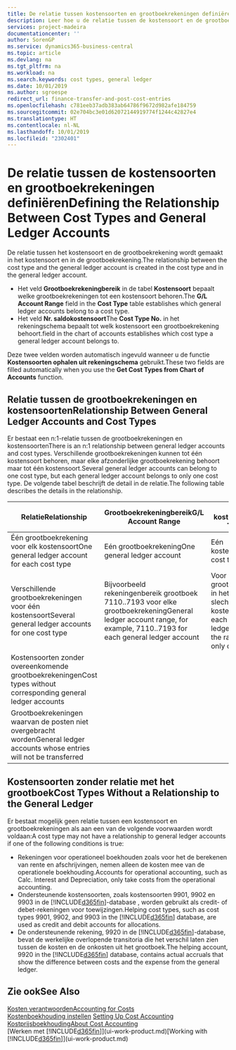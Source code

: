 ```yaml
---
title: De relatie tussen kostensoorten en grootboekrekeningen definiëren | Microsoft Docs
description: Leer hoe u de relatie tussen de kostensoort en de grootboekrekening definieert.
services: project-madeira
documentationcenter: ''
author: SorenGP
ms.service: dynamics365-business-central
ms.topic: article
ms.devlang: na
ms.tgt_pltfrm: na
ms.workload: na
ms.search.keywords: cost types, general ledger
ms.date: 10/01/2019
ms.author: sgroespe
redirect_url: finance-transfer-and-post-cost-entries
ms.openlocfilehash: c781eeb37adb383ab64786f9672d982afe184759
ms.sourcegitcommit: 02e704bc3e01d62072144919774f1244c42827e4
ms.translationtype: HT
ms.contentlocale: nl-NL
ms.lasthandoff: 10/01/2019
ms.locfileid: "2302401"
---
```

# <a name="defining-the-relationship-between-cost-types-and-general-ledger-accounts"></a><span data-ttu-id="2cd86-103">De relatie tussen de kostensoorten en grootboekrekeningen definiëren</span><span class="sxs-lookup"><span data-stu-id="2cd86-103">Defining the Relationship Between Cost Types and General Ledger Accounts</span></span>
<span data-ttu-id="2cd86-104">De relatie tussen het kostensoort en de grootboekrekening wordt gemaakt in het kostensoort en in de grootboekrekening.</span><span class="sxs-lookup"><span data-stu-id="2cd86-104">The relationship between the cost type and the general ledger account is created in the cost type and in the general ledger account.</span></span>  

* <span data-ttu-id="2cd86-105">Het veld **Grootboekrekeningbereik** in de tabel **Kostensoort** bepaalt welke grootboekrekeningen tot een kostensoort behoren.</span><span class="sxs-lookup"><span data-stu-id="2cd86-105">The **G/L Account Range** field in the **Cost Type** table establishes which general ledger accounts belong to a cost type.</span></span>  
* <span data-ttu-id="2cd86-106">Het veld **Nr. saldokostensoort**</span><span class="sxs-lookup"><span data-stu-id="2cd86-106">The **Cost Type No.**</span></span> <span data-ttu-id="2cd86-107">in het rekeningschema bepaalt tot welk kostensoort een grootboekrekening behoort.</span><span class="sxs-lookup"><span data-stu-id="2cd86-107">field in the chart of accounts establishes which cost type a general ledger account belongs to.</span></span>  

<span data-ttu-id="2cd86-108">Deze twee velden worden automatisch ingevuld wanneer u de functie **Kostensoorten ophalen uit rekeningschema** gebruikt.</span><span class="sxs-lookup"><span data-stu-id="2cd86-108">These two fields are filled automatically when you use the **Get Cost Types from Chart of Accounts** function.</span></span>  

## <a name="relationship-between-general-ledger-accounts-and-cost-types"></a><span data-ttu-id="2cd86-109">Relatie tussen de grootboekrekeningen en kostensoorten</span><span class="sxs-lookup"><span data-stu-id="2cd86-109">Relationship Between General Ledger Accounts and Cost Types</span></span>  
<span data-ttu-id="2cd86-110">Er bestaat een n:1-relatie tussen de grootboekrekeningen en kostensoorten</span><span class="sxs-lookup"><span data-stu-id="2cd86-110">There is an n:1 relationship between general ledger accounts and cost types.</span></span> <span data-ttu-id="2cd86-111">Verschillende grootboekrekeningen kunnen tot één kostensoort behoren, maar elke afzonderlijke grootboekrekening behoort maar tot één kostensoort.</span><span class="sxs-lookup"><span data-stu-id="2cd86-111">Several general ledger accounts can belong to one cost type, but each general ledger account belongs to only one cost type.</span></span> <span data-ttu-id="2cd86-112">De volgende tabel beschrijft de detail in de relatie.</span><span class="sxs-lookup"><span data-stu-id="2cd86-112">The following table describes the details in the relationship.</span></span>  

|<span data-ttu-id="2cd86-113">Relatie</span><span class="sxs-lookup"><span data-stu-id="2cd86-113">Relationship</span></span>|<span data-ttu-id="2cd86-114">**Grootboekrekeningbereik**</span><span class="sxs-lookup"><span data-stu-id="2cd86-114">**G/L Account Range**</span></span>|<span data-ttu-id="2cd86-115">**Nr. kostensoort**</span><span class="sxs-lookup"><span data-stu-id="2cd86-115">**Cost Type No.**</span></span>|  
|------------------|------------------------------------------------|-------------------------------------------|  
|<span data-ttu-id="2cd86-116">Één grootboekrekening voor elk kostensoort</span><span class="sxs-lookup"><span data-stu-id="2cd86-116">One general ledger account for each cost type</span></span>|<span data-ttu-id="2cd86-117">Eén grootboekrekening</span><span class="sxs-lookup"><span data-stu-id="2cd86-117">One general ledger account</span></span>|<span data-ttu-id="2cd86-118">Eén kostensoort</span><span class="sxs-lookup"><span data-stu-id="2cd86-118">One cost type</span></span>|  
|<span data-ttu-id="2cd86-119">Verschillende grootboekrekeningen voor één kostensoort</span><span class="sxs-lookup"><span data-stu-id="2cd86-119">Several general ledger accounts for one cost type</span></span>|<span data-ttu-id="2cd86-120">Bijvoorbeeld rekeningenbereik grootboek 7110..7193 voor elke grootboekrekening</span><span class="sxs-lookup"><span data-stu-id="2cd86-120">General ledger account range, for example, 7110..7193 for each general ledger account</span></span>|<span data-ttu-id="2cd86-121">Voor elke grootboekrekening in het bereik is slechts één kostensoort</span><span class="sxs-lookup"><span data-stu-id="2cd86-121">For each general ledger account in the range, there is only one cost type</span></span>|  
|<span data-ttu-id="2cd86-122">Kostensoorten zonder overeenkomende grootboekrekeningen</span><span class="sxs-lookup"><span data-stu-id="2cd86-122">Cost types without corresponding general ledger accounts</span></span>|<Empty>||  
|<span data-ttu-id="2cd86-123">Grootboekrekeningen waarvan de posten niet overgebracht worden</span><span class="sxs-lookup"><span data-stu-id="2cd86-123">General ledger accounts whose entries will not be transferred</span></span>||<Empty>|  

## <a name="cost-types-without-a-relationship-to-the-general-ledger"></a><span data-ttu-id="2cd86-124">Kostensoorten zonder relatie met het grootboek</span><span class="sxs-lookup"><span data-stu-id="2cd86-124">Cost Types Without a Relationship to the General Ledger</span></span>  
<span data-ttu-id="2cd86-125">Er bestaat mogelijk geen relatie tussen een kostensoort en grootboekrekeningen als aan een van de volgende voorwaarden wordt voldaan:</span><span class="sxs-lookup"><span data-stu-id="2cd86-125">A cost type may not have a relationship to general ledger accounts if one of the following conditions is true:</span></span>  

* <span data-ttu-id="2cd86-126">Rekeningen voor operationeel boekhouden zoals voor het de berekenen van rente en afschrijvingen, nemen alleen de kosten mee van de operationele boekhouding.</span><span class="sxs-lookup"><span data-stu-id="2cd86-126">Accounts for operational accounting, such as Calc. Interest and Depreciation, only take costs from the operational accounting.</span></span>  
* <span data-ttu-id="2cd86-127">Ondersteunende kostensoorten, zoals kostensoorten 9901, 9902 en 9903 in de [!INCLUDE[d365fin](includes/d365fin_md.md)]-database , worden gebruikt als credit- of debet-rekeningen voor toewijzingen.</span><span class="sxs-lookup"><span data-stu-id="2cd86-127">Helping cost types, such as cost types 9901, 9902, and 9903 in the [!INCLUDE[d365fin](includes/d365fin_md.md)] database, are used as credit and debit accounts for allocations.</span></span>  
* <span data-ttu-id="2cd86-128">De ondersteunende rekening, 9920 in de [!INCLUDE[d365fin](includes/d365fin_md.md)]-database, bevat de werkelijke overlopende transitoria die het verschil laten zien tussen de kosten en de onkosten uit het grootboek.</span><span class="sxs-lookup"><span data-stu-id="2cd86-128">The helping account, 9920 in the [!INCLUDE[d365fin](includes/d365fin_md.md)] database, contains actual accruals that show the difference between costs and the expense from the general ledger.</span></span>  

## <a name="see-also"></a><span data-ttu-id="2cd86-129">Zie ook</span><span class="sxs-lookup"><span data-stu-id="2cd86-129">See Also</span></span>  
[<span data-ttu-id="2cd86-130">Kosten verantwoorden</span><span class="sxs-lookup"><span data-stu-id="2cd86-130">Accounting for Costs</span></span>](finance-manage-cost-accounting.md)  
<span data-ttu-id="2cd86-131">[Kostenboekhouding instellen](finance-set-up-cost-accounting.md) </span><span class="sxs-lookup"><span data-stu-id="2cd86-131">[Setting Up Cost Accounting](finance-set-up-cost-accounting.md) </span></span>  
[<span data-ttu-id="2cd86-132">Kostprijsboekhouding</span><span class="sxs-lookup"><span data-stu-id="2cd86-132">About Cost Accounting</span></span>](finance-about-cost-accounting.md)  
<span data-ttu-id="2cd86-133">[Werken met [!INCLUDE[d365fin](includes/d365fin_md.md)]](ui-work-product.md)</span><span class="sxs-lookup"><span data-stu-id="2cd86-133">[Working with [!INCLUDE[d365fin](includes/d365fin_md.md)]](ui-work-product.md)</span></span>
